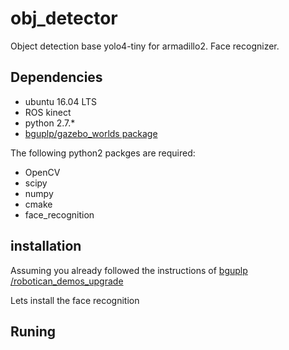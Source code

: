 # obj_detector
Object detection base yolo4-tiny for armadillo2. 
Face recognizer. 


## Dependencies
* ubuntu 16.04 LTS
* ROS kinect
* python 2.7.*
* [bguplp/gazebo_worlds package](https://github.com/bguplp/gazebo_worlds)

The following python2 packges are required:
* OpenCV
* scipy
* numpy
* cmake
* face_recognition

## installation

Assuming you already followed the instructions of [bguplp /robotican_demos_upgrade ](https://github.com/bguplp/robotican_demos_upgrade)

Lets install the face recognition
## Runing


